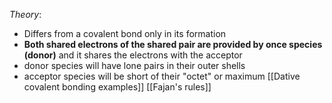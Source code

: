 *Theory*:
+ Differs from a covalent bond only in its formation
+ **Both shared electrons of the shared pair are provided by once species (donor)** and it shares the electrons with the acceptor
+ donor species will have lone pairs in their outer shells
+ acceptor species will be short of their "octet" or maximum
[[Dative covalent bonding examples]]
[[Fajan's rules]]